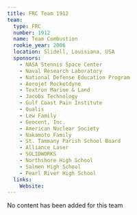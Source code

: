 ```yaml
---
title: FRC Team 1912
team:
  type: FRC
  number: 1912
  name: Team Combustion
  rookie_year: 2006
  location: Slidell, Louisiana, USA
  sponsors:
    - NASA Stennis Space Center
    - Naval Research Laboratory
    - National Defense Education Program
    - Aerojet Rocketdyne
    - Textron Marine & Land
    - Jacobs Technology
    - Gulf Coast Pain Institute
    - Qualis
    - Lew Family
    - Geocent, Inc.
    - American Nuclear Society
    - Nakamoto Family
    - St. Tammany Parish School Board
    - Alliance Laser
    - SOLIDWORKS
    - Northshore High School
    - Salmen High School
    - Pearl River High School
  links:
    Website: 
---
```

No content has been added for this team